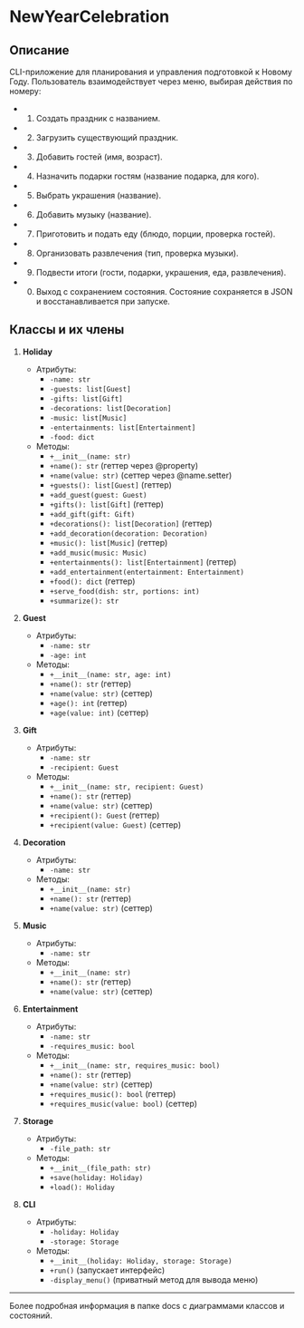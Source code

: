 # NewYearCelebration

## Описание

CLI-приложение для планирования и управления подготовкой к Новому Году. Пользователь взаимодействует через меню, выбирая действия по номеру:
- 1. Создать праздник с названием.
- 2. Загрузить существующий праздник.
- 3. Добавить гостей (имя, возраст).
- 4. Назначить подарки гостям (название подарка, для кого).
- 5. Выбрать украшения (название).
- 6. Добавить музыку (название).
- 7. Приготовить и подать еду (блюдо, порции, проверка гостей).
- 8. Организовать развлечения (тип, проверка музыки).
- 9. Подвести итоги (гости, подарки, украшения, еда, развлечения).
- 0. Выход с сохранением состояния.
Состояние сохраняется в JSON и восстанавливается при запуске.

## Классы и их члены

1. **Holiday**
   - Атрибуты:
     - `-name: str`
     - `-guests: list[Guest]`
     - `-gifts: list[Gift]`
     - `-decorations: list[Decoration]`
     - `-music: list[Music]`
     - `-entertainments: list[Entertainment]`
     - `-food: dict`
   - Методы:
     - `+__init__(name: str)`
     - `+name(): str` (геттер через @property)
     - `+name(value: str)` (сеттер через @name.setter)
     - `+guests(): list[Guest]` (геттер)
     - `+add_guest(guest: Guest)`
     - `+gifts(): list[Gift]` (геттер)
     - `+add_gift(gift: Gift)`
     - `+decorations(): list[Decoration]` (геттер)
     - `+add_decoration(decoration: Decoration)`
     - `+music(): list[Music]` (геттер)
     - `+add_music(music: Music)`
     - `+entertainments(): list[Entertainment]` (геттер)
     - `+add_entertainment(entertainment: Entertainment)`
     - `+food(): dict` (геттер)
     - `+serve_food(dish: str, portions: int)`
     - `+summarize(): str`

2. **Guest**
   - Атрибуты:
     - `-name: str`
     - `-age: int`
   - Методы:
     - `+__init__(name: str, age: int)`
     - `+name(): str` (геттер)
     - `+name(value: str)` (сеттер)
     - `+age(): int` (геттер)
     - `+age(value: int)` (сеттер)

3. **Gift**
   - Атрибуты:
     - `-name: str`
     - `-recipient: Guest`
   - Методы:
     - `+__init__(name: str, recipient: Guest)`
     - `+name(): str` (геттер)
     - `+name(value: str)` (сеттер)
     - `+recipient(): Guest` (геттер)
     - `+recipient(value: Guest)` (сеттер)

4. **Decoration**
   - Атрибуты:
     - `-name: str`
   - Методы:
     - `+__init__(name: str)`
     - `+name(): str` (геттер)
     - `+name(value: str)` (сеттер)

5. **Music**
   - Атрибуты:
     - `-name: str`
   - Методы:
     - `+__init__(name: str)`
     - `+name(): str` (геттер)
     - `+name(value: str)` (сеттер)

6. **Entertainment**
   - Атрибуты:
     - `-name: str`
     - `-requires_music: bool`
   - Методы:
     - `+__init__(name: str, requires_music: bool)`
     - `+name(): str` (геттер)
     - `+name(value: str)` (сеттер)
     - `+requires_music(): bool` (геттер)
     - `+requires_music(value: bool)` (сеттер)

7. **Storage**
   - Атрибуты:
     - `-file_path: str`
   - Методы:
     - `+__init__(file_path: str)`
     - `+save(holiday: Holiday)`
     - `+load(): Holiday`

8. **CLI**
   - Атрибуты:
     - `-holiday: Holiday`
     - `-storage: Storage`
   - Методы:
     - `+__init__(holiday: Holiday, storage: Storage)`
     - `+run()` (запускает интерфейс)
     - `-display_menu()` (приватный метод для вывода меню)

---
 Более подробная информация в папке docs с диаграммами классов и состояний.